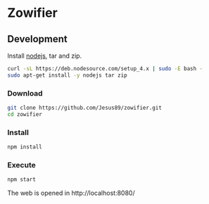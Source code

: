 # Zowifier

## Development

Install [nodejs](https://github.com/nodejs/node), tar and zip.
```bash
curl -sL https://deb.nodesource.com/setup_4.x | sudo -E bash -
sudo apt-get install -y nodejs tar zip
```

### Download

```bash
git clone https://github.com/Jesus89/zowifier.git
cd zowifier
```

### Install

```bash
npm install
```

### Execute

```bash
npm start
```

The web is opened in http://localhost:8080/
